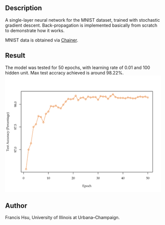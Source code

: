 ## Description
A single-layer neural network for the MNIST dataset, trained with stochastic gradient descent. Back-propagation is implemented basically from scratch to demonstrate how it works.

MNIST data is obtained via [Chainer](http://chainer.org/).

## Result
The model was tested for 50 epochs, with learning rate of 0.01 and 100 hidden unit. Max test accracy achieved is around 98.22%.
![](./mnist.png)

## Author
Francis Hsu, University of Illinois at Urbana–Champaign.
